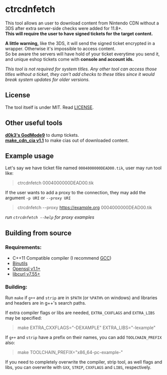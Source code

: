 ctrcdnfetch
===========

This tool allows an user to download content from Nintendo CDN without a 3DS after extra server-side checks were added for 11.8+.\
**This will require the user to have signed tickets for the target content.**

**A little warning,** like the 3DS, it will send the signed ticket encrypted in a wrapper. Otherwise it's impossible to access content.\
So be aware the servers will have hold of your ticket everytime you send it, and unique eshop tickets come with **console and account ids.**

*This tool is not required for system titles. Any other tool can access those titles without a ticket, they can't add checks to these titles since it would break system updates for older versions.*

License
-------

The tool itself is under MIT. Read [LICENSE](LICENSE).

Other useful tools
------------------

[**d0k3's GodMode9**](https://github.com/d0k3/GodMode9) to dump tickets.\
[**make_cdn_cia v1.1**](https://github.com/llakssz/make_cdn_cia) to make cias out of downloaded content.

Example usage
-------------

Let's say we have ticket file named `0004000000DEAD00.tik`, user may run tool like:
>ctrcdnfetch 0004000000DEAD00.tik

If the user wants to add a proxy to the connection, they may add the argument `-p URI` or `--proxy URI`
>ctrcdnfetch --proxy https://example.org 0004000000DEAD00.tik

*run `ctrcdnfetch --help` for proxy examples*

Building from source
--------------------

### Requirements:

+ C++11 Compatible compiler (I recommend [GCC](https://www.gnu.org/software/gcc))
+ [Binutils](https://www.gnu.org/software/binutils)
+ [Openssl v1.1+](https://www.openssl.org)
+ [libcurl v7.55+](https://curl.haxx.se)

### Building:

Run `make` if `g++` and `strip` are in `$PATH` (or `%PATH%` on windows) and libraries and headers are in g++'s search paths.

If extra compiler flags or libs are needed, `EXTRA_CXXFLAGS` and `EXTRA_LIBS` may be specified:
>make EXTRA_CXXFLAGS="-DEXAMPLE" EXTRA_LIBS="-lexample"

If `g++` and `strip` have a prefix on their names, you can add `TOOLCHAIN_PREFIX` also:
>make TOOLCHAIN_PREFIX="x86_64-pc-example-"

If you need to completely overwrite the compiler, strip tool, as well flags and libs, you can overwrite with `GXX`, `STRIP`, `CXXFLAGS` and `LIBS`, respectively.
